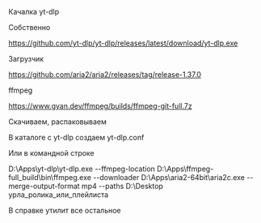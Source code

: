 Качалка yt-dlp

Собственно

https://github.com/yt-dlp/yt-dlp/releases/latest/download/yt-dlp.exe

Загрузчик

https://github.com/aria2/aria2/releases/tag/release-1.37.0

ffmpeg

https://www.gyan.dev/ffmpeg/builds/ffmpeg-git-full.7z

Скачиваем, распаковываем

В каталоге с yt-dlp создаем yt-dlp.conf

Или в командной строке

D:\Apps\yt-dlp\yt-dlp.exe  --ffmpeg-location D:\Apps\ffmpeg-full_build\bin\ffmpeg.exe --downloader D:\Apps\aria2-64bit\aria2c.exe --merge-output-format mp4 --paths D:\Desktop урла_ролика_или_плейлиста

В справке утилит все остальное

